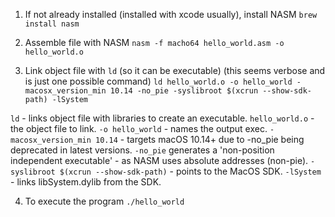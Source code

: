 1. If not already installed (installed with xcode usually), install NASM
`brew install nasm`

2. Assemble file with NASM
`nasm -f macho64 hello_world.asm -o hello_world.o`

3. Link object file with `ld` (so it can be executable) (this seems verbose and is just one possible command)
`ld hello_world.o -o hello_world -macosx_version_min 10.14 -no_pie -syslibroot $(xcrun --show-sdk-path) -lSystem`

`ld` - links object file with libraries to create an executable.
`hello_world.o` - the object file to link.
`-o hello_world` - names the output exec.
`-macosx_version_min 10.14` - targets macOS 10.14+ due to -no_pie being deprecated in latest versions.
`-no_pie` generates a 'non-position independent executable' - as NASM uses absolute addresses (non-pie).
`-syslibroot $(xcrun --show-sdk-path)` - points to the MacOS SDK.
`-lSystem` - links libSystem.dylib from the SDK.

4. To execute the program
`./hello_world`
